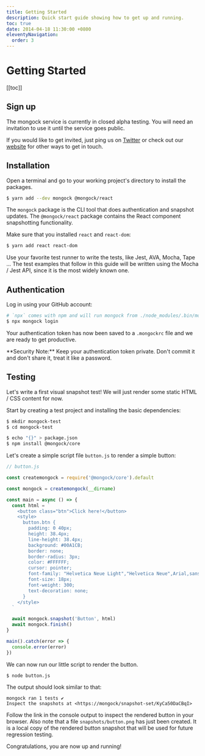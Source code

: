 ```yaml
---
title: Getting Started
description: Quick start guide showing how to get up and running.
toc: true
date: 2014-04-18 11:30:00 +0800
eleventyNavigation:
  order: 3 
---
```


# Getting Started

[[toc]]

## Sign up

The mongock service is currently in closed alpha testing. You will need an invitation to use it until the service goes public.

If you would like to get invited, just ping us on [Twitter](https://twitter.com/mongocksh) or check out our [website](https://mongock/) for other ways to get in touch.


## Installation

Open a terminal and go to your working project's directory to install the packages.

```bash
$ yarn add --dev mongock @mongock/react
```

The `mongock` package is the CLI tool that does authentication and snapshot updates. The `@mongock/react` package contains the React component snapshotting functionality.

Make sure that you installed `react` and `react-dom`:

```bash
$ yarn add react react-dom
```

Use your favorite test runner to write the tests, like Jest, AVA, Mocha, Tape ... The test examples that follow in this guide will be written using the Mocha / Jest API, since it is the most widely known one.


## Authentication

Log in using your GitHub account:

```bash
# `npx` comes with npm and will run mongock from ./node_modules/.bin/mongock
$ npx mongock login
```

Your authentication token has now been saved to a `.mongockrc` file and we are ready to get productive.

<div class="alert alert-warning" markdown="1">
**Security Note:** Keep your authentication token private. Don't commit it and don't share it, treat it like a password.
</div>


## Testing

Let's write a first visual snapshot test! We will just render some static HTML / CSS content for now.

Start by creating a test project and installing the basic dependencies:

```bash
$ mkdir mongock-test
$ cd mongock-test

$ echo "{}" > package.json
$ npm install @mongock/core
```

Let's create a simple script file `button.js` to render a simple button:

```js
// button.js

const createmongock = require('@mongock/core').default

const mongock = createmongock(__dirname)

const main = async () => {
  const html = `
    <button class="btn">Click here!</button>
    <style>
      button.btn {
        padding: 0 40px;
        height: 38.4px;
        line-height: 38.4px;
        background: #00A1CB;
        border: none;
        border-radius: 3px;
        color: #FFFFFF;
        cursor: pointer;
        font-family: "Helvetica Neue Light","Helvetica Neue",Arial,sans-serif;
        font-size: 18px;
        font-weight: 300;
        text-decoration: none;
      }
    </style>
  `

  await mongock.snapshot('Button', html)
  await mongock.finish()
}

main().catch(error => {
  console.error(error)
})
```

We can now run our little script to render the button.

```bash
$ node button.js
```

The output should look similar to that:

```
mongock ran 1 tests ✔
Inspect the snapshots at <https://mongock/snapshot-set/KyCa50DaCBqI>
```

Follow the link in the console output to inspect the rendered button in your browser. Also note that a file `snapshots/button.png` has just been created. It is a local copy of the rendered button snapshot that will be used for future regression testing.

Congratulations, you are now up and running!
